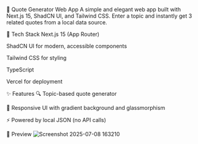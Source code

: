 🚀 Quote Generator Web App
A simple and elegant web app built with Next.js 15, ShadCN UI, and Tailwind CSS. Enter a topic and instantly get 3 related quotes from a local data source.

🔧 Tech Stack
Next.js 15 (App Router)

ShadCN UI for modern, accessible components

Tailwind CSS for styling

TypeScript

Vercel for deployment

✨ Features
🔍 Topic-based quote generator

💅 Responsive UI with gradient background and glassmorphism

⚡ Powered by local JSON (no API calls)

📸 Preview
![Screenshot 2025-07-08 163210](https://github.com/user-attachments/assets/2a84b7ae-204a-4f40-94e8-c00713b2033a)
